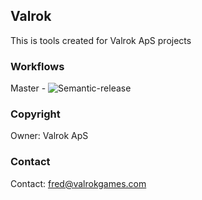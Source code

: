 ## Valrok
This is tools created for Valrok ApS projects

### Workflows
Master - ![Semantic-release](https://github.com/Valrok-Games/PlayerPrefs/actions/workflows/semantic-release.yml/badge.svg?branch=master)

### Copyright
Owner: Valrok ApS

### Contact
Contact: fred@valrokgames.com
